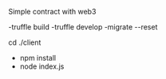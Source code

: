 Simple contract with web3

-truffle build
-truffle develop
-migrate --reset


cd ./client
- npm install
- node index.js
